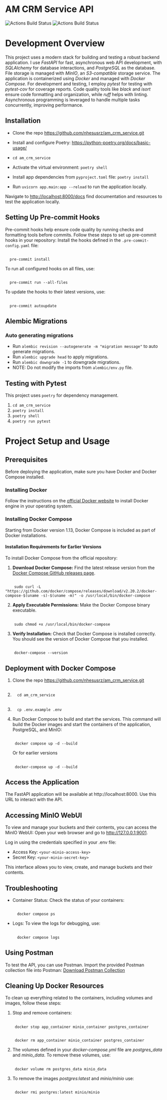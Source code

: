 # AM CRM Service API 
![Actions Build Status](https://github.com/nhesusrz/am_crm_service/actions/workflows/pytest.yml/badge.svg)  ![Actions Build Status](https://github.com/nhesusrz/am_crm_service/actions/workflows/pre-commit%20hooks.yml/badge.svg) 

# Development Overview

This project uses a modern stack for building and testing a robust backend application. I use _FastAPI_ for fast, asynchronous web API development, with _SQLAlchemy_ for database interactions, and _PostgreSQL_ as the database. File storage is managed with _MinIO_, an _S3-compatible_ storage service. The application is containerized using _Docker_ and managed with _Docker Compose_. For development and testing, I employ _pytest_ for testing with _pytest-cov_ for coverage reports. Code quality tools like _black_ and _isort_ ensure code formatting and organization, while _ruff_ helps with linting. Asynchronous programming is leveraged to handle multiple tasks concurrently, improving performance.

## Installation

- Clone the repo <https://github.com/nhesusrz/am_crm_service.git>

- Install and configure Poetry: <https://python-poetry.org/docs/basic-usage/>
- `cd am_crm_service`
- Activate the virtual environment: `poetry shell`
- Install app dependencies from `pyproject.toml` file: `poetry install`
- Run `uvicorn app.main:app --reload`  to run the application locally.

Navigate to <http://localhost:8000/docs> find documentation and resources to test the application locally.

## Setting Up Pre-commit Hooks

Pre-commit hooks help ensure code quality by running checks and formatting tools before commits. Follow these steps to set up pre-commit hooks in your repository:
Install the hooks defined in the `.pre-commit-config.yaml` file:
##
      pre-commit install

To run all configured hooks on all files, use:
##
      pre-commit run --all-files

To update the hooks to their latest versions, use:
##
      pre-commit autoupdate

## Alembic Migrations

### Auto generating migrations

- Run `alembic revision --autogenerate -m "migration message"` to auto generate migrations.
- Run `alembic upgrade head` to apply migrations.
- Run `alembic downgrade -1` to downgrade migrations.
- NOTE: Do not modify the imports from `alembic/env.py` file.

## Testing with Pytest

This project uses `poetry` for dependency management.

1. `cd am_crm_service`
2. `poetry install`
3. `poetry shell`
4. `poetry run pytest`


# Project Setup and Usage

## Prerequisites
Before deploying the application, make sure you have Docker and Docker Compose installed.

### Installing Docker

Follow the instructions on the [official Docker website](https://docs.docker.com/engine/install/) to install Docker engine in your operating system.

### Installing Docker Compose

Starting from Docker version 1.13, Docker Compose is included as part of Docker installations.

#### Installation Requirements for Earlier Versions

To install Docker Compose from the official repository:

1. **Download Docker Compose:** Find the latest release version from the [Docker Compose GitHub releases page](https://github.com/docker/compose/releases).
##
        sudo curl -L "https://github.com/docker/compose/releases/download/v2.20.2/docker-compose-$(uname -s)-$(uname -m)" -o /usr/local/bin/docker-compose

2. **Apply Executable Permissions:** Make the Docker Compose binary executable.
##
        sudo chmod +x /usr/local/bin/docker-compose

3. **Verify Installation:** Check that Docker Compose is installed correctly. You should see the version of Docker Compose that you installed.
##
        docker-compose --version

## Deployment with Docker Compose

1. Clone the repo <https://github.com/nhesusrz/am_crm_service.git>
2. ##
         cd am_crm_service
3. ##
         cp .env.example .env
4. Run Docker Compose to build and start the services. This command will build the Docker images and start the containers of the application, PostgreSQL, and MinIO:
    ##
        docker compose up -d --build
    Or for earlier versions
    ##
        docker-compose up -d --build

## Access the Application
The FastAPI application will be available at http://localhost:8000. Use this URL to interact with the API.

## Accessing MinIO WebUI

To view and manage your buckets and their contents, you can access the MinIO WebUI:
Open your web browser and go to http://127.0.0.1:9001.

Log in using the credentials specified in your .env file:
* Access Key: `<your-minio-access-key>`
* Secret Key: `<your-minio-secret-key>`

This interface allows you to view, create, and manage buckets and their contents.

## Troubleshooting

- Container Status: Check the status of your containers:
    ##
        docker compose ps
- Logs: To view the logs for debugging, use:
    ##
        docker compose logs


## Using Postman

To test the API, you can use Postman. Import the provided Postman collection file into Postman: [Download Postman Collection](https://github.com/user-attachments/files/16822519/AM_CRM_SERVICE.postman_collection.json)

## Cleaning Up Docker Resources

To clean up everything related to the containers, including volumes and images, follow these steps:

1. Stop and remove containers:
    ##
        docker stop app_container minio_container postgres_container
    ##
        docker rm app_container minio_container postgres_container
2. The volumes defined in your _docker-compose.yml_ file are _postgres_data_ and _minio_data_. To remove these volumes, use:
    ##
        docker volume rm postgres_data minio_data
3. To remove the images _postgres:latest_ and _minio/minio_ use:
    ##
        docker rmi postgres:latest minio/minio
